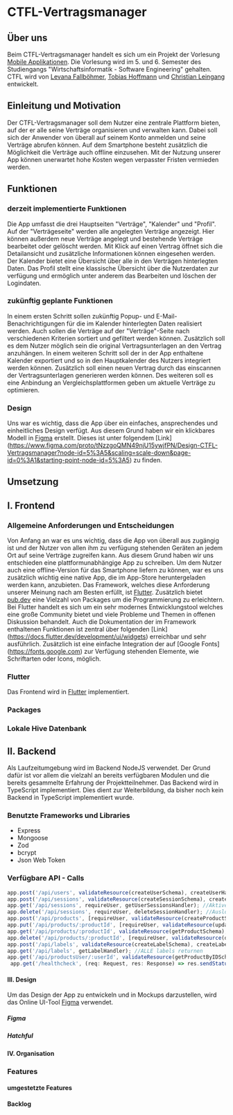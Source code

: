 # CTFL-Vertragsmanager

## Über uns
Beim CTFL-Vertragsmanager handelt es sich um ein Projekt der Vorlesung [Mobile Applikationen](https://github.com/michael-spengler/Entwicklung-mobiler-applikationen-p-f). Die Vorlesung wird im 5. und 6. Semester des Studiengangs "Wirtschaftsinformatik - Software Engineering" gehalten. CTFL wird von [Levana Fallböhmer](https://github.com/Levana-Fallboehmer), [Tobias Hoffmann](https://github.com/tobiashoffmann) und [Christian Leingang](https://github.com/MrChrisse) entwickelt.

## Einleitung und Motivation
Der CTFL-Vertragsmanager soll dem Nutzer eine zentrale Plattform bieten, auf der er alle seine Verträge organisieren und verwalten kann. Dabei soll sich der Anwender von überall auf seinem Konto anmelden und seine Verträge abrufen können. Auf dem Smartphone besteht zusätzlich die Möglichkeit die Verträge auch offline einzusehen. 
Mit der Nutzung unserer App können unerwartet hohe Kosten wegen verpasster Fristen vermieden werden.

## Funktionen
### derzeit implementierte Funktionen
Die App umfasst die drei Hauptseiten "Verträge", "Kalender" und "Profil". Auf der "Verträgeseite" werden alle angelegten Verträge angezeigt. Hier können außerdem neue Verträge angelegt und bestehende Verträge bearbeitet oder gelöscht werden. Mit Klick auf einen Vertrag öffnet sich die Detailansicht und zusätzliche Informationen können eingesehen werden. Der Kalender bietet eine Übersicht über alle in den Verträgen hinterlegten Daten. Das Profil stellt eine klassische Übersicht über die Nutzerdaten zur verfügung und ermöglich unter anderem das Bearbeiten und löschen der Logindaten.

### zukünftig geplante Funktionen
In einem ersten Schritt sollen zukünftig Popup- und E-Mail-Benachrichtigungen für die im Kalender hinterlegten Daten realisiert werden. Auch sollen die Verträge auf der "Verträge"-Seite nach verschiedenen Kriterien sortiert und gefiltert werden können. Zusätzlich soll es dem Nutzer möglich sein die original Vertragsunterlagen an den Vertrag anzuhängen. In einem weiteren Schritt soll der in der App enthaltene Kalender exportiert und so in den Hauptkalender des Nutzers integriert werden können.
Zusätzlich soll einen neuen Vertrag durch das einscannen der Vertragsunterlagen generieren werden können. Des weiteren soll es eine Anbindung an Vergleichsplattformen geben um aktuelle Verträge zu optimieren.

### Design
Uns war es wichtig, dass die App über ein einfaches, ansprechendes und einheitliches Design verfügt. Aus diesem Grund haben wir ein klickbares Modell in [Figma](https://www.figma.com/) erstellt. Dieses ist unter folgendem [Link] (https://www.figma.com/proto/tNzzgoQMN49njU15ywjfPN/Design-CTFL-Vertragsmanager?node-id=5%3A5&scaling=scale-down&page-id=0%3A1&starting-point-node-id=5%3A5) zu finden.

## Umsetzung
## I. Frontend
### Allgemeine Anforderungen und Entscheidungen
Von Anfang an war es uns wichtig, dass die App von überall aus zugängig ist und der Nutzer von allen ihm zu verfügung stehenden Geräten an jedem Ort auf seine Verträge zugreifen kann. Aus diesem Grund haben wir uns entschieden eine plattformunabhängige App zu schreiben. Um dem Nutzer auch eine offline-Version für das Smartphone liefern zu können, war es uns zusätzlich wichtig eine native App, die im App-Store heruntergeladen werden kann, anzubieten. Das Framework, welches diese Anforderung unserer Meinung nach am Besten erfüllt, ist [Flutter](https://flutter.dev/). Zusätzlich bietet [pub.dev](https://pub.dev/) eine Vielzahl von Packages um die Programmierung zu erleichtern. Bei Flutter handelt es sich um ein sehr modernes Entwicklungstool welches eine große Community bietet und viele Probleme und Themen in offenen Diskussion behandelt. Auch die Dokumentation der im Framework enthaltenen Funktionen ist zentral über folgenden [Link] (https://docs.flutter.dev/development/ui/widgets) erreichbar und sehr ausführlich. Zusätzlich ist eine einfache Integration der auf [Google Fonts] (https://fonts.google.com) zur Verfügung stehenden Elemente, wie Schriftarten oder Icons, möglich. 

### Flutter
Das Frontend wird in [Flutter](https://flutter.dev/) implementiert.

### Packages

### Lokale Hive Datenbank


## II. Backend
Als Laufzeitumgebung wird im Backend NodeJS verwendet. Der Grund dafür ist vor allem die vielzahl an bereits verfügbaren Modulen und die bereits gesammelte Erfahrung der Projektteilnehmer.
Das Backend wird in TypeScript implementiert. Dies dient zur Weiterbildung, da bisher noch kein Backend in TypeScript implementiert wurde.
### Benutzte Frameworks und Libraries
* Express
* Mongoose
* Zod
* bcrypt
* Json Web Token
### Verfügbare API - Calls
```typescript
app.post('/api/users', validateResource(createUserSchema), createUserHandler); //Registrieren
app.post('/api/sessions', validateResource(createSessionSchema), createUserSessionHandler); //Einloggen
app.get('/api/sessions', requireUser, getUserSessionsHandler); //Aktive Sessions returnen
app.delete('/api/sessions', requireUser, deleteSessionHandler); //Ausloggen
app.post('/api/products', [requireUser, validateResource(createProductSchema)], createProductHandler); //Vertrag anlegen
app.put('/api/products/:productId', [requireUser, validateResource(updateProductSchema)], updateProductHandler); //Vertrag bearbeiten
app.get('/api/products/:productId', validateResource(getProductSchema), getProductHandler); //Vertrag abrufen
app.delete('/api/products/:productId', [requireUser, validateResource(deleteProductSchema)], deleteProductHandler); //Vertrag löschen
app.post('/api/labels', validateResource(createLabelSchema), createLabelHandler); //Label anlegen
app.get('/api/labels', getLabelHandler); //ALLE labels returnen
app.get('/api/productsUser/:userId', validateResource(getProductByIDSchema), getProductByUserIDHandler); //ALLE Verträge eines Users returnen
 app.get('/healthcheck', (req: Request, res: Response) => res.sendStatus(200)); //Check ob Server läuft
```

#### III. Design
Um das Design der App zu entwickeln und in Mockups darzustellen, wird das Online UI-Tool [Figma](https://www.figma.com/) verwendet.
##### Figma
##### Hatchful

#### IV. Organisation

### Features

#### umgestetzte Features

#### Backlog
